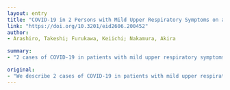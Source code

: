 ```yaml
---
layout: entry
title: "COVID-19 in 2 Persons with Mild Upper Respiratory Symptoms on a Cruise Ship, Japan"
link: "https://doi.org/10.3201/eid2606.200452"
author:
- Arashiro, Takeshi; Furukawa, Keiichi; Nakamura, Akira

summary:
- "2 cases of COVID-19 in patients with mild upper respiratory symptoms. Both patients worked on a cruise ship quarantined off the coast of Japan. One patient had persistent, low-grade upper respiratory tract symptoms without fever. The other patient had rapid symptom cessation but persistent viral RNA detection. We describe 2 cases."

original:
- "We describe 2 cases of COVID-19 in patients with mild upper respiratory symptoms. Both patients worked on a cruise ship quarantined off the coast of Japan. One patient had persistent, low-grade upper respiratory tract symptoms without fever. The other patient had rapid symptom cessation but persistent viral RNA detection."
---
```


